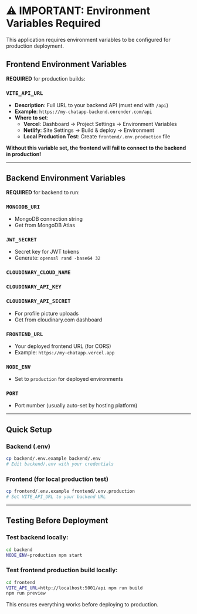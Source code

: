 # ⚠️ IMPORTANT: Environment Variables Required

This application requires environment variables to be configured for production deployment.

## Frontend Environment Variables

**REQUIRED** for production builds:

### `VITE_API_URL`

- **Description**: Full URL to your backend API (must end with `/api`)
- **Example**: `https://my-chatapp-backend.onrender.com/api`
- **Where to set**:
  - **Vercel**: Dashboard → Project Settings → Environment Variables
  - **Netlify**: Site Settings → Build & deploy → Environment
  - **Local Production Test**: Create `frontend/.env.production` file

**Without this variable set, the frontend will fail to connect to the backend in production!**

---

## Backend Environment Variables

**REQUIRED** for backend to run:

### `MONGODB_URI`

- MongoDB connection string
- Get from MongoDB Atlas

### `JWT_SECRET`

- Secret key for JWT tokens
- Generate: `openssl rand -base64 32`

### `CLOUDINARY_CLOUD_NAME`

### `CLOUDINARY_API_KEY`

### `CLOUDINARY_API_SECRET`

- For profile picture uploads
- Get from cloudinary.com dashboard

### `FRONTEND_URL`

- Your deployed frontend URL (for CORS)
- Example: `https://my-chatapp.vercel.app`

### `NODE_ENV`

- Set to `production` for deployed environments

### `PORT`

- Port number (usually auto-set by hosting platform)

---

## Quick Setup

### Backend (.env)

```bash
cp backend/.env.example backend/.env
# Edit backend/.env with your credentials
```

### Frontend (for local production test)

```bash
cp frontend/.env.example frontend/.env.production
# Set VITE_API_URL to your backend URL
```

---

## Testing Before Deployment

### Test backend locally:

```bash
cd backend
NODE_ENV=production npm start
```

### Test frontend production build locally:

```bash
cd frontend
VITE_API_URL=http://localhost:5001/api npm run build
npm run preview
```

This ensures everything works before deploying to production.
